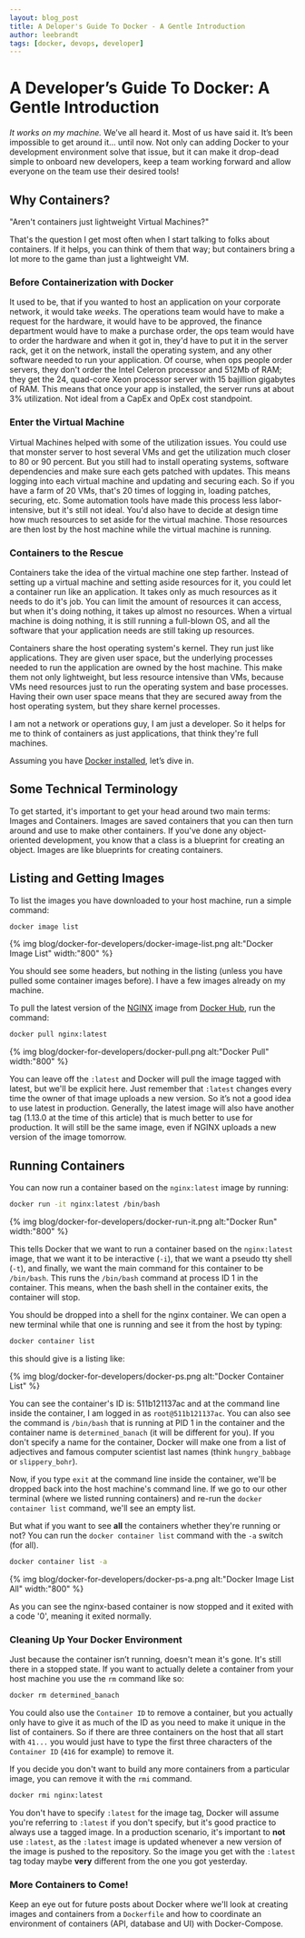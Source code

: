 ```yaml
---
layout: blog_post
title: A Deloper's Guide To Docker - A Gentle Introduction
author: leebrandt
tags: [docker, devops, developer]
---
```

# A Developer’s Guide To Docker: A Gentle Introduction

*It works on my machine.* We’ve all heard it. Most of us have said it. It’s been impossible to get around it… until now. Not only can adding Docker to your development environment solve that issue, but it can make it drop-dead simple to onboard new developers, keep a team working forward and allow everyone on the team use their desired tools! 

## Why Containers?
"Aren't containers just lightweight Virtual Machines?"

That's the question I get most often when I start talking to folks about containers. If it helps, you can think of them that way; but containers bring a lot more to the game than just a lightweight VM.

### Before Containerization with Docker
It used to be, that if you wanted to host an application on your corporate network, it would take *weeks*. The operations team would have to make a request for the hardware, it would have to be approved, the finance department would have to make a purchase order, the ops team would have to order the hardware and when it got in, they'd have to put it in the server rack, get it on the network, install the operating system, and any other software needed to run your application. Of course, when ops people order servers, they don't order the Intel Celeron processor and 512Mb of RAM; they get the 24, quad-core Xeon processor server with 15 bajillion gigabytes of RAM. This means that once your app is installed, the server runs at about 3% utilization. Not ideal from a CapEx and OpEx cost standpoint.

### Enter the Virtual Machine
Virtual Machines helped with some of the utilization issues. You could use that monster server to host several VMs and get the utilization much closer to 80 or 90 percent. But you still had to install operating systems, software dependencies and make sure each gets patched with updates. This means logging into each virtual machine and updating and securing each. So if you have a farm of 20 VMs, that's 20 times of logging in, loading patches, securing, etc. Some automation tools have made this process less labor-intensive, but it's still not ideal. You'd also have to decide at design time how much resources to set aside for the virtual machine. Those resources are then lost by the host machine while the virtual machine is running.

### Containers to the Rescue
Containers take the idea of the virtual machine one step farther. Instead of setting up a virtual machine and setting aside resources for it, you could let a container run like an application. It takes only as much resources as it needs to do it's job. You can limit the amount of resources it can access, but when it's doing nothing, it takes up almost no resources. When a virtual machine is doing nothing, it is still running a full-blown OS, and all the software that your application needs are still taking up resources.

Containers share the host operating system's kernel. They run just like applications. They are given user space, but the underlying processes needed to run the application are owned by the host machine. This make them not only lightweight, but less resource intensive than VMs, because VMs need resources just to run the operating system and base processes. Having their own user space means that they are secured away from the host operating system, but they share kernel processes.

I am not a network or operations guy, I am just a developer. So it helps for me to think of containers as just applications, that think they're full machines.

Assuming you have [Docker installed](https://docs.docker.com/engine/installation/), let’s dive in.

## Some Technical Terminology
To get started, it's important to get your head around two main terms: Images and Containers. Images are saved containers that you can then turn around and use to make other containers. If you've done any object-oriented development, you know that a class is a blueprint for creating an object. Images are like blueprints for creating containers.

## Listing and Getting Images
To list the images you have downloaded to your host machine, run a simple command:

``` bash
docker image list
```

{% img blog/docker-for-developers/docker-image-list.png alt:"Docker Image List" width:"800" %}

You should see some headers, but nothing in the listing (unless you have pulled some container images before). I have a few images already on my machine.

To pull the latest version of the [NGINX](https://www.nginx.com/) image from [Docker Hub](https://hub.docker.com), run the command:

```bash
docker pull nginx:latest
```
{% img blog/docker-for-developers/docker-pull.png alt:"Docker Pull" width:"800" %}

You can leave off the `:latest` and Docker will pull the image tagged with latest, but we'll be explicit here. Just remember that `:latest` changes every time the owner of that image uploads a new version. So it’s not a good idea to use latest in production. Generally, the latest image will also have another tag (1.13.0 at the time of this article) that is much better to use for production. It will still be the same image, even if NGINX uploads a new version of the image tomorrow.

## Running Containers

You can now run a container based on the `nginx:latest` image by running:

```bash
docker run -it nginx:latest /bin/bash
```
{% img blog/docker-for-developers/docker-run-it.png alt:"Docker Run" width:"800" %}

This tells Docker that we want to run a container based on the `nginx:latest` image, that we want it to be interactive (`-i`), that we want a pseudo tty shell (`-t`), and finally, we want the main command for this container to be `/bin/bash`. This runs the `/bin/bash` command at process ID 1 in the container. This means, when the bash shell in the container exits, the container will stop.



You should be dropped into a shell for the nginx container. We can open a new terminal while that one is running and see it from the host by typing:

```bash
docker container list
```
this should give is a listing like:

{% img blog/docker-for-developers/docker-ps.png alt:"Docker Container List" %}

You can see the container's ID is: 511b121137ac and at the command line inside the container, I am logged in as `root@511b121137ac`. You can also see the command is `/bin/bash` that is running at PID 1 in the container and the container name is `determined_banach` (it will be different for you). If you don't specify a name for the container, Docker will make one from a list of adjectives and famous computer scientist last names (think `hungry_babbage` or `slippery_bohr`).

Now, if you type `exit` at the command line inside the container, we'll be dropped back into the host machine's command line. If we go to our other terminal (where we listed running containers) and re-run the `docker container list` command, we'll see an empty list. 

But what if you want to see **all** the containers whether they're running or not? You can run the `docker container list` command with the `-a` switch (for all).

```bash
docker container list -a
```

{% img blog/docker-for-developers/docker-ps-a.png alt:"Docker Image List All" width:"800" %}

As you can see the nginx-based container is now stopped and it exited with a code '0', meaning it exited normally.

### Cleaning Up Your Docker Environment
Just because the container isn’t running, doesn't mean it's gone. It's still there in a stopped state. If you want to actually delete a container from your host machine you use the `rm` command like so:

``` bash
docker rm determined_banach
```
You could also use the `Container ID` to remove a container, but you actually only have to give it as much of the ID as you need to make it unique in the list of containers. So if there are three containers on the host that all start with `41...` you would just have to type the first three characters of the `Container ID` (`416` for example) to remove it.

If you decide you don't want to build any more containers from a particular image, you can remove it with the `rmi` command.

```bash
docker rmi nginx:latest
``` 

You don't have to specify `:latest` for the image tag, Docker will assume you're referring to `:latest` if you don't specify, but it's good practice to always use a tagged image. In a production scenario, it's important to **not** use `:latest`, as the `:latest` image is updated whenever a new version of the image is pushed to the repository. So the image you get with the `:latest` tag today maybe **very** different from the one you got yesterday.

### More Containers to Come!
Keep an eye out for future posts about Docker where we'll look at creating images and containers from a `Dockerfile` and how to coordinate an environment of containers (API, database and UI) with Docker-Compose.